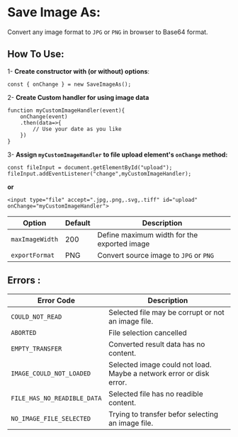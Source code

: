 # Save Image As:

Convert any image format to `JPG` or `PNG` in browser to Base64 format.

## How To Use:

1- **Create constructor with (or without) options**:

    const { onChange } = new SaveImageAs();

2- **Create Custom handler for using image data**

    function myCustomImageHandler(event){
        onChange(event)
        .then(data=>{
            // Use your date as you like
        })
    }

3- **Assign `myCustomImageHandler` to file upload element's `onChange` method:**

    const fileInput = document.getElementById("upload");
    fileInput.addEventListener("change",myCustomImageHandler);

**or**

    <input type="file" accept=".jpg,.png,.svg,.tiff" id="upload" onChange="myCustomImageHandler">

| Option          | Default | Description                                 |
| --------------- | ------- | ------------------------------------------- |
| `maxImageWidth` | 200     | Define maximum width for the exported image |
| `exportFormat`  | PNG     | Convert source image to `JPG` or `PNG`      |

## Errors :

| Error Code                  | Description                                                         |
| --------------------------- | ------------------------------------------------------------------- |
| `COULD_NOT_READ`            | Selected file may be corrupt or not an image file.                  |
| `ABORTED`                   | File selection cancelled                                            |
| `EMPTY_TRANSFER`            | Converted result data has no content.                               |
| `IMAGE_COULD_NOT_LOADED`    | Selected image could not load. Maybe a network error or disk error. |
| `FILE_HAS_NO_READIBLE_DATA` | Selected file has no readible content.                              |
| `NO_IMAGE_FILE_SELECTED`    | Trying to transfer befor selecting an image file.                   |
